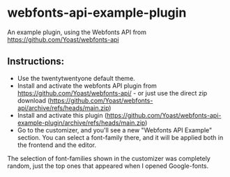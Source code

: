 # webfonts-api-example-plugin
An example plugin, using the Webfonts API from https://github.com/Yoast/webfonts-api

## Instructions:

* Use the twentytwentyone default theme.
* Install and activate the webfonts API plugin from https://github.com/Yoast/webfonts-api/ - or just use the direct zip download (https://github.com/Yoast/webfonts-api/archive/refs/heads/main.zip)
* Install and activate this plugin (https://github.com/Yoast/webfonts-api-example-plugin/archive/refs/heads/main.zip)
* Go to the customizer, and you'll see a new "Webfonts API Example" section. You can select a font-family there, and it will be applied both in the frontend and the editor.

The selection of font-families shown in the customizer was completely random, just the top ones that appeared when I opened Google-fonts.
